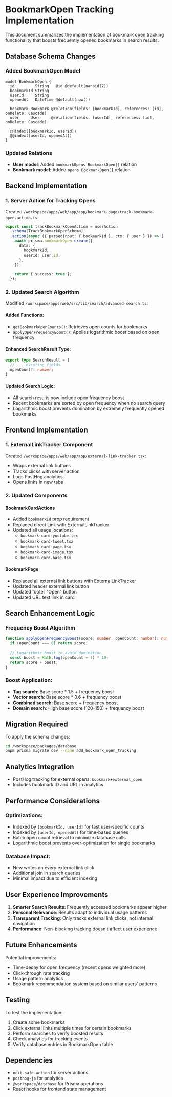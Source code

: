 # BookmarkOpen Tracking Implementation

This document summarizes the implementation of bookmark open tracking functionality that boosts frequently opened bookmarks in search results.

## Database Schema Changes

### Added BookmarkOpen Model

```prisma
model BookmarkOpen {
  id         String   @id @default(nanoid(7))
  bookmarkId String
  userId     String
  openedAt   DateTime @default(now())

  bookmark Bookmark @relation(fields: [bookmarkId], references: [id], onDelete: Cascade)
  user     User     @relation(fields: [userId], references: [id], onDelete: Cascade)

  @@index([bookmarkId, userId])
  @@index([userId, openedAt])
}
```

### Updated Relations

- **User model**: Added `bookmarkOpens BookmarkOpen[]` relation
- **Bookmark model**: Added `opens BookmarkOpen[]` relation

## Backend Implementation

### 1. Server Action for Tracking Opens

Created `/workspace/apps/web/app/app/bookmark-page/track-bookmark-open.action.ts`:

```typescript
export const trackBookmarkOpenAction = userAction
  .schema(TrackBookmarkOpenSchema)
  .action(async ({ parsedInput: { bookmarkId }, ctx: { user } }) => {
    await prisma.bookmarkOpen.create({
      data: {
        bookmarkId,
        userId: user.id,
      },
    });

    return { success: true };
  });
```

### 2. Updated Search Algorithm

Modified `/workspace/apps/web/src/lib/search/advanced-search.ts`:

#### Added Functions:
- `getBookmarkOpenCounts()`: Retrieves open counts for bookmarks
- `applyOpenFrequencyBoost()`: Applies logarithmic boost based on open frequency

#### Enhanced SearchResult Type:
```typescript
export type SearchResult = {
  // ... existing fields
  openCount?: number;
}
```

#### Updated Search Logic:
- All search results now include open frequency boost
- Recent bookmarks are sorted by open frequency when no search query
- Logarithmic boost prevents domination by extremely frequently opened bookmarks

## Frontend Implementation

### 1. ExternalLinkTracker Component

Created `/workspace/apps/web/app/app/external-link-tracker.tsx`:

- Wraps external link buttons
- Tracks clicks with server action
- Logs PostHog analytics
- Opens links in new tabs

### 2. Updated Components

#### BookmarkCardActions
- Added `bookmarkId` prop requirement
- Replaced direct Link with ExternalLinkTracker
- Updated all usage locations:
  - `bookmark-card-youtube.tsx`
  - `bookmark-card-tweet.tsx`
  - `bookmark-card-page.tsx`
  - `bookmark-card-image.tsx`
  - `bookmark-card-base.tsx`

#### BookmarkPage
- Replaced all external link buttons with ExternalLinkTracker
- Updated header external link button
- Updated footer "Open" button
- Updated URL text link in card

## Search Enhancement Logic

### Frequency Boost Algorithm

```typescript
function applyOpenFrequencyBoost(score: number, openCount: number): number {
  if (openCount === 0) return score;
  
  // Logarithmic boost to avoid domination
  const boost = Math.log(openCount + 1) * 10;
  return score + boost;
}
```

### Boost Application:
- **Tag search**: Base score * 1.5 + frequency boost
- **Vector search**: Base score * 0.6 + frequency boost  
- **Combined search**: Base score + frequency boost
- **Domain search**: High base score (120-150) + frequency boost

## Migration Required

To apply the schema changes:

```bash
cd /workspace/packages/database
pnpm prisma migrate dev --name add_bookmark_open_tracking
```

## Analytics Integration

- PostHog tracking for external opens: `bookmark+external_open`
- Includes bookmark ID and URL in analytics

## Performance Considerations

### Optimizations:
- Indexed by `[bookmarkId, userId]` for fast user-specific counts
- Indexed by `[userId, openedAt]` for time-based queries
- Batch open count retrieval to minimize database calls
- Logarithmic boost prevents over-optimization for single bookmarks

### Database Impact:
- New writes on every external link click
- Additional join in search queries
- Minimal impact due to efficient indexing

## User Experience Improvements

1. **Smarter Search Results**: Frequently accessed bookmarks appear higher
2. **Personal Relevance**: Results adapt to individual usage patterns
3. **Transparent Tracking**: Only tracks external link clicks, not internal navigation
4. **Performance**: Non-blocking tracking doesn't affect user experience

## Future Enhancements

Potential improvements:
- Time-decay for open frequency (recent opens weighted more)
- Click-through rate tracking
- Usage pattern analytics
- Bookmark recommendation system based on similar users' patterns

## Testing

To test the implementation:

1. Create some bookmarks
2. Click external links multiple times for certain bookmarks
3. Perform searches to verify boosted results
4. Check analytics for tracking events
5. Verify database entries in BookmarkOpen table

## Dependencies

- `next-safe-action` for server actions
- `posthog-js` for analytics
- `@workspace/database` for Prisma operations
- React hooks for frontend state management